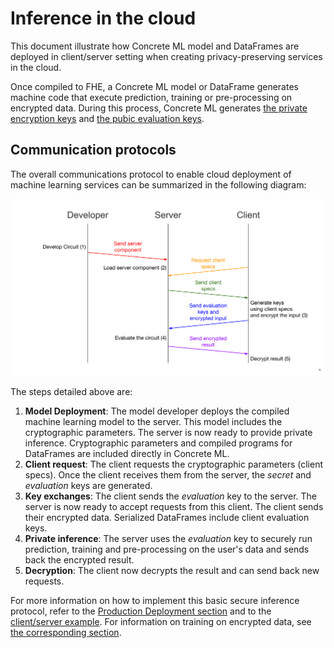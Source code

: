 # Inference in the cloud

This document illustrate how Concrete ML model and DataFrames are deployed in client/server setting when creating privacy-preserving services in the cloud.

Once compiled to FHE, a Concrete ML model or DataFrame generates machine code that execute prediction, training or pre-processing on encrypted data. During this process, Concrete ML generates [the private encryption keys](concepts.md#cryptography-concepts) and [the pubic evaluation keys](concepts.md#cryptography-concepts).

## Communication protocols

The overall communications protocol to enable cloud deployment of machine learning services can be summarized in the following diagram:

![](../figures/ClientServerDiag.png)

The steps detailed above are:

1. **Model Deployment**: The model developer deploys the compiled machine learning model to the server. This model includes the cryptographic parameters. The server is now ready to provide private inference. Cryptographic parameters and compiled programs for DataFrames are included directly in Concrete ML.
2. **Client request**: The client requests the cryptographic parameters (client specs). Once the client receives them from the server, the _secret_ and _evaluation_ keys are generated.
3. **Key exchanges**: The client sends the _evaluation_ key to the server. The server is now ready to accept requests from this client. The client sends their encrypted data. Serialized DataFrames include client evaluation keys.
4. **Private inference**: The server uses the _evaluation_ key to securely run prediction, training and pre-processing on the user's data and sends back the encrypted result.
5. **Decryption**: The client now decrypts the result and can send back new requests.

For more information on how to implement this basic secure inference protocol, refer to the [Production Deployment section](../guides/client_server.md) and to the [client/server example](../advanced_examples/ClientServer.ipynb). For information on training on encrypted data, see [the corresponding section](../built-in-models/training.md).
